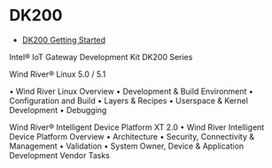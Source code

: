 DK200
==
- [DK200 Getting Started](http://www.intel.com/content/www/us/en/embedded/design-tools/evaluation-platforms/gateway-solutions/dk200-development-kit-getting-started-guide.html)

Intel® IoT Gateway Development Kit DK200 Series

Wind River® Linux 5.0 / 5.1

• Wind River Linux Overview
• Development & Build Environment
• Configuration and Build
• Layers & Recipes
• Userspace & Kernel Development
• Debugging

Wind River® Intelligent Device Platform XT 2.0
• Wind River Intelligent Device Platform Overview
• Architecture
• Security, Connectivity & Management
• Validation
• System Owner, Device & Application Development Vendor Tasks